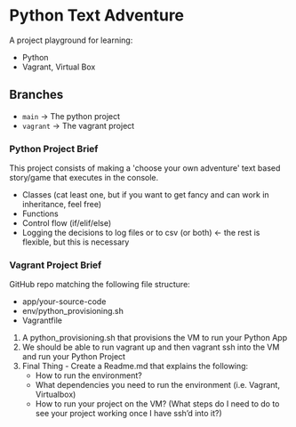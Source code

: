 # Python Text Adventure

A project playground for learning:

- Python
- Vagrant, Virtual Box

## Branches

- `main` -> The python project
- `vagrant` -> The vagrant project

### Python Project Brief

This project consists of making a 'choose your own adventure' text based story/game that executes in the console.

- Classes (cat least one, but if you want to get fancy and can work in inheritance, feel free)
- Functions
- Control flow (if/elif/else)
- Logging the decisions to log files or to csv (or both) <- the rest is flexible, but this is necessary

### Vagrant Project Brief

GitHub repo matching the following file structure:

- app/your-source-code
- env/python_provisioning.sh
- Vagrantfile

1. A python_provisioning.sh that provisions the VM to run your Python App
2. We should be able to run vagrant up and then vagrant ssh into the VM and run your Python Project
3. Final Thing - Create a Readme.md that explains the following:
   - How to run the environment?
   - What dependencies you need to run the environment (i.e. Vagrant, Virtualbox)
   - How to run your project on the VM? (What steps do I need to do to see your project working once I have ssh’d into it?)
